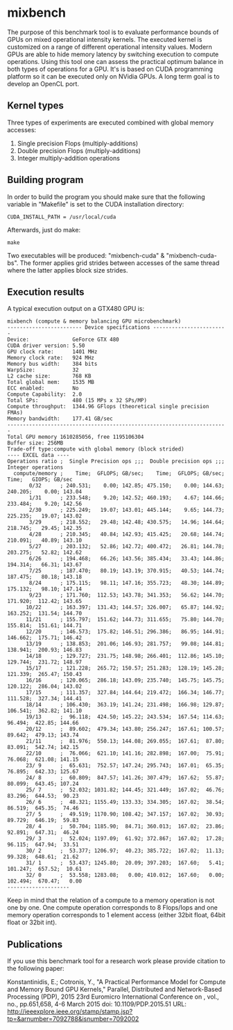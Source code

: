 # mixbench
The purpose of this benchmark tool is to evaluate performance bounds of GPUs on mixed operational intensity kernels. The executed kernel is customized on a range of different operational intensity values. Modern GPUs are able to hide memory latency by switching execution to compute operations. Using this tool one can assess the practical optimum balance in both types of operations for a GPU. It's is based on CUDA programming platform so it can be executed only on NVidia GPUs. A long term goal is to develop an OpenCL port.

Kernel types
--------------

Three types of experiments are executed combined with global memory accesses:

1. Single precision Flops (multiply-additions)
2. Double precision Flops (multiply-additions)
3. Integer multiply-addition operations

Building program
--------------

In order to build the program you should make sure that the following variable in "Makefile" is set to the CUDA installation directory:

```
CUDA_INSTALL_PATH = /usr/local/cuda
```

Afterwards, just do make:

```
make
```

Two executables will be produced: "mixbench-cuda" & "mixbench-cuda-bs". The former applies grid strides between accesses of the same thread where the latter applies block size strides.

Execution results
--------------

A typical execution output on a GTX480 GPU is:
```
mixbench (compute & memory balancing GPU microbenchmark)
------------------------ Device specifications ------------------------
Device:              GeForce GTX 480
CUDA driver version: 5.50
GPU clock rate:      1401 MHz
Memory clock rate:   924 MHz
Memory bus width:    384 bits
WarpSize:            32
L2 cache size:       768 KB
Total global mem:    1535 MB
ECC enabled:         No
Compute Capability:  2.0
Total SPs:           480 (15 MPs x 32 SPs/MP)
Compute throughput:  1344.96 GFlops (theoretical single precision FMAs)
Memory bandwidth:    177.41 GB/sec
-----------------------------------------------------------------------
Total GPU memory 1610285056, free 1195106304
Buffer size: 256MB
Trade-off type:compute with global memory (block strided)
---- EXCEL data ----
Operations ratio ;  Single Precision ops ;;;  Double precision ops ;;;    Integer operations   
  compute/memory ;    Time;  GFLOPS; GB/sec;    Time;  GFLOPS; GB/sec;    Time;   GIOPS; GB/sec
       0/32      ; 240.531;    0.00; 142.85; 475.150;    0.00; 144.63; 240.205;    0.00; 143.04
       1/31      ; 233.548;    9.20; 142.52; 460.193;    4.67; 144.66; 233.484;    9.20; 142.56
       2/30      ; 225.249;   19.07; 143.01; 445.144;    9.65; 144.73; 225.235;   19.07; 143.02
       3/29      ; 218.552;   29.48; 142.48; 430.575;   14.96; 144.64; 218.745;   29.45; 142.35
       4/28      ; 210.345;   40.84; 142.93; 415.425;   20.68; 144.74; 210.091;   40.89; 143.10
       5/27      ; 203.132;   52.86; 142.72; 400.472;   26.81; 144.78; 203.275;   52.82; 142.62
       6/26      ; 194.468;   66.26; 143.56; 385.434;   33.43; 144.86; 194.314;   66.31; 143.67
       7/25      ; 187.470;   80.19; 143.19; 370.915;   40.53; 144.74; 187.475;   80.18; 143.18
       8/24      ; 175.115;   98.11; 147.16; 355.723;   48.30; 144.89; 175.132;   98.10; 147.14
       9/23      ; 171.760;  112.53; 143.78; 341.353;   56.62; 144.70; 171.920;  112.42; 143.65
      10/22      ; 163.397;  131.43; 144.57; 326.007;   65.87; 144.92; 163.252;  131.54; 144.70
      11/21      ; 155.797;  151.62; 144.73; 311.655;   75.80; 144.70; 155.814;  151.61; 144.71
      12/20      ; 146.573;  175.82; 146.51; 296.386;   86.95; 144.91; 146.662;  175.71; 146.42
      13/19      ; 138.853;  201.06; 146.93; 281.757;   99.08; 144.81; 138.941;  200.93; 146.83
      14/18      ; 129.727;  231.75; 148.98; 266.401;  112.86; 145.10; 129.744;  231.72; 148.97
      15/17      ; 121.228;  265.72; 150.57; 251.283;  128.19; 145.28; 121.339;  265.47; 150.43
      16/16      ; 120.065;  286.18; 143.09; 235.740;  145.75; 145.75; 120.122;  286.04; 143.02
      17/15      ; 111.357;  327.84; 144.64; 219.472;  166.34; 146.77; 111.528;  327.34; 144.41
      18/14      ; 106.430;  363.19; 141.24; 231.498;  166.98; 129.87; 106.541;  362.82; 141.10
      19/13      ;  96.118;  424.50; 145.22; 243.534;  167.54; 114.63;  96.494;  422.85; 144.66
      20/12      ;  89.602;  479.34; 143.80; 256.247;  167.61; 100.57;  89.642;  479.13; 143.74
      21/11      ;  81.976;  550.13; 144.08; 269.055;  167.61;  87.80;  83.091;  542.74; 142.15
      22/10      ;  76.066;  621.10; 141.16; 282.898;  167.00;  75.91;  76.068;  621.08; 141.15
      23/ 9      ;  65.631;  752.57; 147.24; 295.743;  167.01;  65.35;  76.895;  642.33; 125.67
      24/ 8      ;  60.809;  847.57; 141.26; 307.479;  167.62;  55.87;  80.099;  643.45; 107.24
      25/ 7      ;  52.032; 1031.82; 144.45; 321.449;  167.02;  46.76;  83.296;  644.53;  90.23
      26/ 6      ;  48.321; 1155.49; 133.33; 334.305;  167.02;  38.54;  86.519;  645.35;  74.46
      27/ 5      ;  49.519; 1170.90; 108.42; 347.157;  167.02;  30.93;  89.729;  646.19;  59.83
      28/ 4      ;  50.704; 1185.90;  84.71; 360.013;  167.02;  23.86;  92.891;  647.31;  46.24
      29/ 3      ;  52.024; 1197.09;  61.92; 372.867;  167.02;  17.28;  96.115;  647.94;  33.51
      30/ 2      ;  53.377; 1206.97;  40.23; 385.722;  167.02;  11.13;  99.328;  648.61;  21.62
      31/ 1      ;  53.437; 1245.80;  20.09; 397.203;  167.60;   5.41; 101.247;  657.52;  10.61
      32/ 0      ;  53.558; 1283.08;   0.00; 410.012;  167.60;   0.00; 102.494;  670.47;   0.00
--------------------
```

Keep in mind that the relation of a compute to a memory operation is not one by one. One compute operation corresponds to 8 Flops/Iops and one memory operation corresponds to 1 element access (either 32bit float, 64bit float or 32bit int). 

Publications
--------------

If you use this benchmark tool for a research work please provide citation to the following paper:

Konstantinidis, E.; Cotronis, Y., "A Practical Performance Model for Compute and Memory Bound GPU Kernels," Parallel, Distributed and Network-Based Processing (PDP), 2015 23rd Euromicro International Conference on , vol., no., pp.651,658, 4-6 March 2015
doi: 10.1109/PDP.2015.51
URL: http://ieeexplore.ieee.org/stamp/stamp.jsp?tp=&arnumber=7092788&isnumber=7092002
